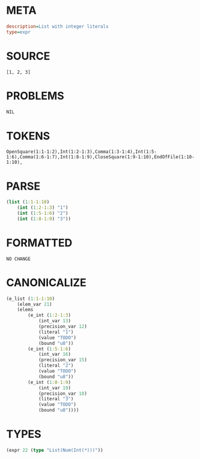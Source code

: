 # META
~~~ini
description=List with integer literals
type=expr
~~~
# SOURCE
~~~roc
[1, 2, 3]
~~~
# PROBLEMS
~~~txt
NIL
~~~
# TOKENS
~~~zig
OpenSquare(1:1-1:2),Int(1:2-1:3),Comma(1:3-1:4),Int(1:5-1:6),Comma(1:6-1:7),Int(1:8-1:9),CloseSquare(1:9-1:10),EndOfFile(1:10-1:10),
~~~
# PARSE
~~~clojure
(list (1:1-1:10)
	(int (1:2-1:3) "1")
	(int (1:5-1:6) "2")
	(int (1:8-1:9) "3"))
~~~
# FORMATTED
~~~roc
NO CHANGE
~~~
# CANONICALIZE
~~~clojure
(e_list (1:1-1:10)
	(elem_var 21)
	(elems
		(e_int (1:2-1:3)
			(int_var 13)
			(precision_var 12)
			(literal "1")
			(value "TODO")
			(bound "u8"))
		(e_int (1:5-1:6)
			(int_var 16)
			(precision_var 15)
			(literal "2")
			(value "TODO")
			(bound "u8"))
		(e_int (1:8-1:9)
			(int_var 19)
			(precision_var 18)
			(literal "3")
			(value "TODO")
			(bound "u8"))))
~~~
# TYPES
~~~clojure
(expr 22 (type "List(Num(Int(*)))"))
~~~